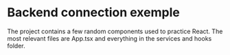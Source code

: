 ﻿# Backend connection exemple

The project contains a few random components used to practice React.
The most relevant files are App.tsx and everything in the services and hooks folder.
